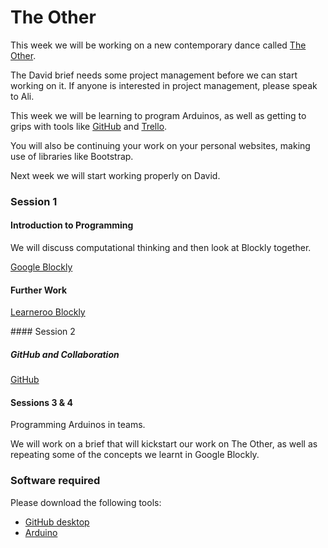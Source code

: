 # The Other

This week we will be working on a new contemporary dance called [The Other](https://drive.google.com/file/d/0B9JIJGy96vV3RW1wVEZGbDc0UndPZFpGYXlHUllPSU1FR3lV/view).

The David brief needs some project management before we can start working on it. If anyone is interested in project management, please speak to Ali.

This week we will be learning to program Arduinos, as well as getting to grips with tools like [GitHub](https://github.com) and [Trello](https://trello.com/).

You will also be continuing your work on your personal websites, making use of libraries like Bootstrap.

Next week we will start working properly on David.

### Session 1

#### Introduction to Programming

We will discuss computational thinking and then look at Blockly together.

[Google Blockly](https://blockly-games.appspot.com/maze)

#### Further Work

[Learneroo Blockly](https://www.learneroo.com/modules/139/nodes/727)

#### Session 2

##### GitHub and Collaboration

[GitHub](https://github.com)

#### Sessions 3 & 4

Programming Arduinos in teams.

We will work on a brief that will kickstart our work on The Other, as well as repeating some of the concepts we learnt in Google Blockly.

### Software required

Please download the following tools:

* [GitHub desktop](https://desktop.github.com/)
* [Arduino](https://www.arduino.cc/en/Main/Software)





